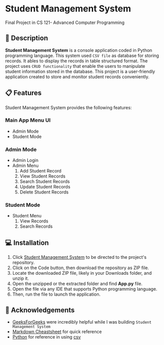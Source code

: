 # Student Management System
Final Project in CS 121- Advanced Computer Programming

## :memo: Description
**Student Management System** is a console application coded in Python programming language. This system used ```CSV file``` as database for storing records. It ables to display the records in table structured format. The project uses ```CRUD functionality``` that enable the users to manipulate student information stored in the database.  This project is a user-friendly application created to store and monitor student records conveniently. 

## :clipboard: Features
Student Management System provides the following features:

### Main App Menu UI
+ Admin Mode
+ Student Mode

### Admin Mode 
+ Admin Login
+ Admin Menu 
  1. Add Student Record
  2. View Student Records
  3. Search Student Records
  4. Update Student Records
  5. Delete Student Records

### Student Mode
+ Student Menu
  1. View Records
  2. Search Records

## :computer: Installation
1. Click [Student Management System](https://github.com/elaijavelasco/CS121-student-management-system.git) to be directed to the project's repository.
2. Click on the Code button, then download the repository as ZIP file.
3. Locate the downloaded ZIP file, likely in your Downloads folder, and unzip it.
4. Open the unzipped or the extracted folder and find **App.py** file.
5. Open the file via any IDE that supports Python programming language.
6. Then, run the file to launch the application.

## 🤝 Acknowledgements
+ [GeeksForGeeks](https://www.geeksforgeeks.org/) were incredibly helpful while I was building ```Student Management System```
+ [Markdown Cheastsheet](https://github.com/adam-p/markdown-here/wiki/Markdown-Cheatsheet?fbclid=IwAR2wjT8IG-2nDMH-PZWVG3MtUFPcu9asQ-bJfOUmn3T2H8QrLRYxVSDuqZ8) for quick reference 
+ [Python](https://www.python.org/) for reference in using [csv](https://docs.python.org/3/library/csv.html)
